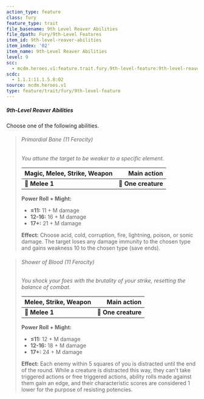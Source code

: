 ```yaml
---
action_type: feature
class: fury
feature_type: trait
file_basename: 9th Level Reaver Abilities
file_dpath: Fury/9th-Level Features
item_id: 9th-level-reaver-abilities
item_index: '02'
item_name: 9th-Level Reaver Abilities
level: 9
scc:
  - mcdm.heroes.v1:feature.trait.fury.9th-level-feature:9th-level-reaver-abilities
scdc:
  - 1.1.1:11.1.5.8:02
source: mcdm.heroes.v1
type: feature/trait/fury/9th-level-feature
---
```


##### 9th-Level Reaver Abilities

Choose one of the following abilities.

<!-- -->
> ###### Primordial Bane (11 Ferocity)
>
> *You attune the target to be weaker to a specific element.*
>
> | **Magic, Melee, Strike, Weapon** |     **Main action** |
> | -------------------------------- | ------------------: |
> | **📏 Melee 1**                   | **🎯 One creature** |
>
> **Power Roll + Might:**
>
> - **≤11:** 11 + M damage
> - **12-16:** 16 + M damage
> - **17+:** 21 + M damage
>
> **Effect:** Choose acid, cold, corruption, fire, lightning, poison, or sonic damage. The target loses any damage immunity to the chosen type and gains weakness 10 to the chosen type (save ends).

<!-- -->
> ###### Shower of Blood (11 Ferocity)
>
> *You shock your foes with the brutality of your strike, resetting the balance of combat.*
>
> | **Melee, Strike, Weapon** |     **Main action** |
> | ------------------------- | ------------------: |
> | **📏 Melee 1**            | **🎯 One creature** |
>
> **Power Roll + Might:**
>
> - **≤11:** 12 + M damage
> - **12-16:** 18 + M damage
> - **17+:** 24 + M damage
>
> **Effect:** Each enemy within 5 squares of you is distracted until the end of the round. While a creature is distracted this way, they can't take triggered actions or free triggered actions, ability rolls made against them gain an edge, and their characteristic scores are considered 1 lower for the purpose of resisting potencies.
